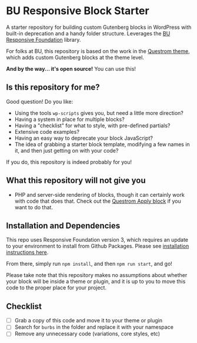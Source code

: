 # BU Responsive Block Starter

A starter repository for building custom Gutenberg blocks in WordPress with built-in deprecation and a handy folder structure. Leverages the [BU Responsive Foundation](https://github.com/bu-ist/responsive-foundation) library.

For folks at BU, this repository is based on the work in the [Questrom theme](https://github.com/bu-ist/r-questrom/tree/develop/blocks), which adds custom Gutenberg blocks at the theme level.

**And by the way... it's open source!** You can use this!

## Is this repository for me?

Good question! Do you like:

- Using the tools `wp-scripts` gives you, but need a little more direction?
- Having a system in place for multiple blocks?
- Having a "checklist" for what to style, with pre-defined partials?
- Extensive code examples?
- Having an easy way to deprecate your block JavaScript?
- The idea of grabbing a starter block template, modifying a few names in it, and then just getting on with your code?

If you do, this repository is indeed probably for you!

## What this repository will not give you 

- PHP and server-side rendering of blocks, though it can certainly work with code that does that. Check out the [Questrom Apply block](https://github.com/bu-ist/r-questrom/tree/develop/blocks/src/apply-block) if you want to do that.

## Installation and Dependencies

This repo uses Responsive Foundation version 3, which requires an update to your environment
to install from Github Packages. Please see [installation instructions here](https://github.com/bu-ist/responsive-foundation#installation).

From there, simply run `npm install`, and then `npm run start`, and go!

Please take note that this repository makes no assumptions about whether your
block will be inside a theme or plugin, and it is up to you to move this code 
to the proper place for your project.

## Checklist

- [ ] Grab a copy of this code and move it to your theme or plugin
- [ ] Search for `burbs` in the folder and replace it with your namespace
- [ ] Remove any unnecessary code (variations, core styles, etc)
